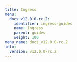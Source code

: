 ```yaml
---
title: Ingress
menu:
  docs_v12.0.0-rc.2:
    identifier: ingress-guides
    name: Ingress
    parent: guides
    weight: 100
menu_name: docs_v12.0.0-rc.2
info:
  version: v12.0.0-rc.2
---
```


